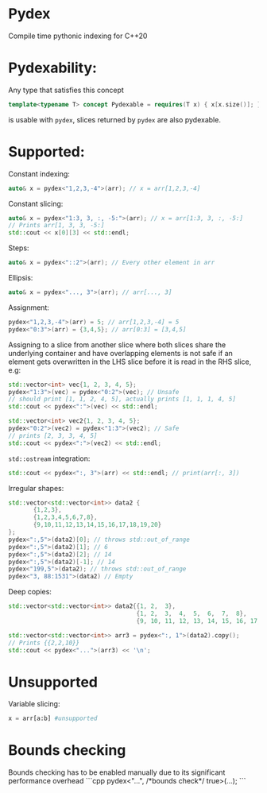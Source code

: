# Pydex
Compile time pythonic indexing for C++20

<h1> 
Pydexability: 
</h1>

Any type that satisfies this concept
```cpp
template<typename T> concept Pydexable = requires(T x) { x[x.size()]; };
```
is usable with `pydex`, slices returned by `pydex` are also pydexable.

<h1>
Supported:
</h1>

Constant indexing:
```cpp
auto& x = pydex<"1,2,3,-4">(arr); // x = arr[1,2,3,-4]
```

Constant slicing:
```cpp
auto& x = pydex<"1:3, 3, :, -5:">(arr); // x = arr[1:3, 3, :, -5:]
// Prints arr[1, 3, 3, -5:]
std::cout << x[0][3] << std::endl;
```

Steps:
```cpp
auto& x = pydex<"::2">(arr); // Every other element in arr
```

Ellipsis:
```cpp
auto& x = pydex<"..., 3">(arr); // arr[..., 3]
```

Assignment:
```cpp
pydex<"1,2,3,-4">(arr) = 5; // arr[1,2,3,-4] = 5
pydex<"0:3">(arr) = {3,4,5}; // arr[0:3] = [3,4,5]
```
Assigning to a slice from another slice where both slices share the underlying container 
and have overlapping elements is not safe if an element gets overwritten in the LHS slice before it is read in the RHS slice, e.g:
```cpp
std::vector<int> vec{1, 2, 3, 4, 5};
pydex<"1:3">(vec) = pydex<"0:2">(vec); // Unsafe
// should print [1, 1, 2, 4, 5], actually prints [1, 1, 1, 4, 5]
std::cout << pydex<":">(vec) << std::endl; 
```
```cpp
std::vector<int> vec2{1, 2, 3, 4, 5};
pydex<"0:2">(vec2) = pydex<"1:3">(vec2); // Safe
// prints [2, 3, 3, 4, 5]
std::cout << pydex<":">(vec2) << std::endl;
```
`std::ostream` integration:
```cpp
std::cout << pydex<":, 3">(arr) << std::endl; // print(arr[:, 3])
```
Irregular shapes:
```cpp
std::vector<std::vector<int>> data2 {
       {1,2,3},
       {1,2,3,4,5,6,7,8},
       {9,10,11,12,13,14,15,16,17,18,19,20}
};
pydex<":,5">(data2)[0]; // throws std::out_of_range
pydex<":,5">(data2)[1]; // 6
pydex<":,5">(data2)[2]; // 14
pydex<":,5">(data2)[-1]; // 14
pydex<"199,5">(data2); // throws std::out_of_range
pydex<"3, 88:1531">(data2) // Empty
```

Deep copies:
```cpp
std::vector<std::vector<int>> data2{{1, 2,  3},
                                    {1, 2,  3,  4,  5,  6,  7,  8},
                                    {9, 10, 11, 12, 13, 14, 15, 16, 17, 18, 19, 20}};

std::vector<std::vector<int>> arr3 = pydex<":, 1">(data2).copy();
// Prints {{2,2,10}}
std::cout << pydex<"...">(arr3) << '\n';
```
<h1> Unsupported </h1>

Variable slicing:
```python
x = arr[a:b] #unsupported
```

<h1> Bounds checking </h1>
Bounds checking has to be enabled manually due to its significant performance overhead
```cpp
pydex<"...", /*bounds check*/ true>(...);
```
